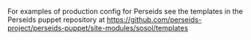For examples of production config for Perseids see the templates in the Perseids puppet repository at
https://github.com/perseids-project/perseids-puppet/site-modules/sosol/templates

